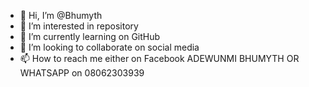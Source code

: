 - 👋 Hi, I’m @Bhumyth
- 👀 I’m interested in repository
- 🌱 I’m currently learning on GitHub
- 💞️ I’m looking to collaborate on social media
- 📫 How to reach me either on Facebook ADEWUNMI BHUMYTH
OR WHATSAPP on 08062303939

<!---
Bhumyth/Bhumyth is a ✨ special ✨ repository because its `README.md` (this file) appears on your GitHub profile.
You can click the Preview link to take a look at your changes.
--->
